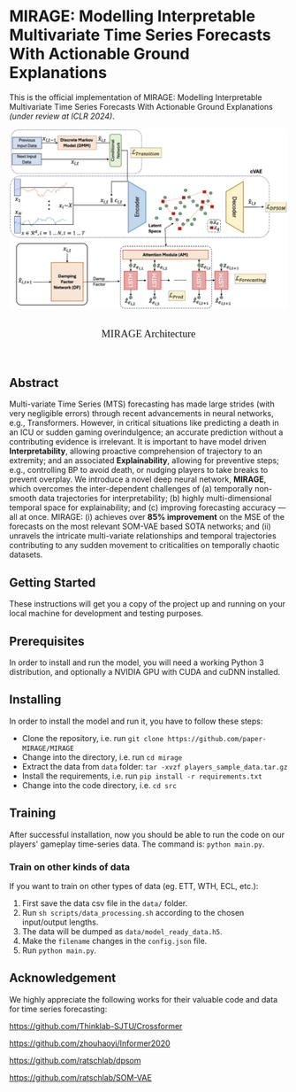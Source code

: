 # MIRAGE: Modelling Interpretable Multivariate Time Series Forecasts With Actionable Ground Explanations 

This is the official implementation of MIRAGE: Modelling Interpretable Multivariate Time Series Forecasts With Actionable Ground Explanations  _(under review at ICLR 2024)_.

<img 
    src="img\mirage_architecture.png" 
    alt="Mirage Architecture" 
    style="height:400; margin-left:auto; margin-right:auto; display:block" 
/>
<div style="display:table; margin-left:auto; margin-right:auto"><p style="font-size:14pt; font-family:Verdana">MIRAGE Architecture</p></div>
  
<br>

## Abstract
Multi-variate Time Series (MTS) forecasting has made large strides (with very negligible errors) through recent advancements in neural networks, e.g., Transformers. However, in critical situations like predicting a death in an ICU or sudden gaming overindulgence; an accurate prediction without a contributing evidence is irrelevant. It is important to have model driven **Interpretability**, allowing proactive comprehension of trajectory to an extremity; and an associated **Explainability**, allowing for preventive steps; e.g., controlling BP to avoid death, or nudging players to take breaks to prevent overplay. We introduce a novel deep neural network, **MIRAGE**, which overcomes the inter-dependent challenges of (a) temporally non-smooth data trajectories for interpretability; (b) highly multi-dimensional temporal space for explainability; and (c) improving forecasting accuracy — all at once. MIRAGE: (i) achieves over **85% improvement** on the MSE of the forecasts on the most relevant SOM-VAE based SOTA networks; and (ii) unravels the intricate multi-variate relationships and temporal trajectories contributing to any sudden movement to criticalities on temporally chaotic datasets.


## Getting Started

These instructions will get you a copy of the project up and running on your local machine for development and testing purposes.

## Prerequisites

In order to install and run the model, you will need a working Python 3 distribution, and optionally a NVIDIA GPU with CUDA and cuDNN installed.

## Installing

In order to install the model and run it, you have to follow these steps:

* Clone the repository, i.e. run `git clone https://github.com/paper-MIRAGE/MIRAGE`
* Change into the directory, i.e. run `cd mirage`
* Extract the data from `data` folder: `tar -xvzf players_sample_data.tar.gz`
* Install the requirements, i.e. run `pip install -r requirements.txt`
* Change into the code directory, i.e. `cd src`

## Training
After successful installation, now you should be able to run the code on our players' gameplay time-series data. The command is: `python main.py`. 


### Train on other kinds of data 

If you want to train on other types of data (eg. ETT, WTH, ECL, etc.):  
1. First save the data csv file in the `data/` folder.  
2. Run `sh scripts/data_processing.sh` according to the chosen input/output lengths.  
3. The data will be dumped as `data/model_ready_data.h5`.  
4. Make the `filename` changes in the `config.json` file.  
5. Run `python main.py`.


## Acknowledgement
We highly appreciate the following works for their valuable code and data for time series forecasting:

https://github.com/Thinklab-SJTU/Crossformer

https://github.com/zhouhaoyi/Informer2020

https://github.com/ratschlab/dpsom

https://github.com/ratschlab/SOM-VAE